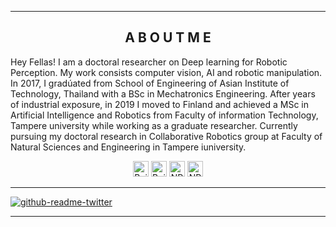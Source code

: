<hr>
<h2 align="center"> A B O U T   M E </h2>

Hey Fellas! I am a doctoral researcher on Deep learning for Robotic Perception. My work consists computer vision, AI and robotic manipulation. In 2017, I gradúated from School of Engineering of Asian Institute of Technology, Thailand with a BSc in Mechatronics Engineering. After years of industrial exposure, in 2019 I moved to Finland and achieved a MSc in Artificial Intelligence and Robotics from Faculty of information Technology, Tampere university while working as a graduate researcher. Currently pursuing my doctoral research in Collaborative Robotics group at Faculty of Natural Sciences and Engineering in Tampere iuniversity.  

<p align="center">
    <a href="https://www.linkedin.com/in/kulunuos"><img src="https://img.shields.io/badge/LinkedIn-282C34?logo=linkedin&logoColor=0077B5" height="25" alt="Build status"/></a>
    <a href="https://github.com/KulunuOS"><img src="https://img.shields.io/badge/-GitHub-181717?style=flat-square&logo=github&logoColor=white&link=https://github.com/minoveaz" height="25" alt="Build status"/></a>
    <a href="https://twitter.com/KulunuOS"><img src="https://img.shields.io/twitter/follow/KulunuOS?style=social" height="25" alt="NPM version"/></a>
    <a href="kulunuds@gmail.com"><img src="https://img.shields.io/badge/-kulunuds@gmail.com-c14438?style=flat-square&logo=Gmail&logoColor=white&link=kulunuds@gmail.com" height="25" alt="NPM version"/></a>
</p>

<hr>

[![github-readme-twitter](https://github-readme-twitter.gazf.vercel.app/api?id=KulunuOS&layout=wide&show_reply=off)](https://github.com/gazf/github-readme-twitter)

<hr>

